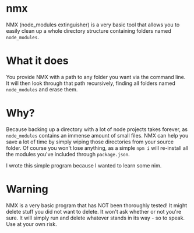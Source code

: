 # nmx
NMX (node_modules extinguisher) is a very basic tool that allows you to easily clean up a whole directory structure containing folders named `node_modules`.

# What it does
You provide NMX with a path to any folder you want via the command line. It will then look through that path recursively, finding all folders named `node_modules` and erase them. 

# Why?
Because backing up a directory with a lot of node projects takes forever, as `node_modules` contains an immense amount of small files. NMX can help you save a lot of time by simply wiping those directories from your source folder. Of course you won't lose anything, as a simple `npm i` will re-install all the modules you've included through `package.json`.

I wrote this simple program because I wanted to learn some nim. 

# Warning
NMX is a very basic program that has NOT been thoroughly tested! It might delete stuff you did not want to delete. It won't ask whether or not you're sure. It will simply run and delete whatever stands in its way - so to speak. Use at your own risk.


